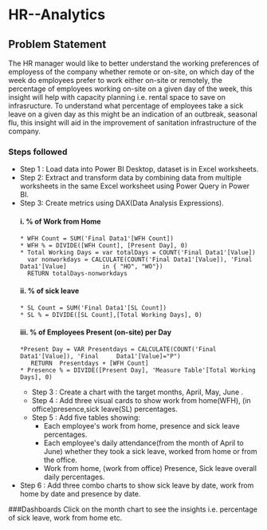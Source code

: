 # HR--Analytics
## Problem Statement
The HR manager would like to better understand the working preferences of employess of the company whether remote or on-site, on which day of the week do employees prefer to work either on-site or remotely, the percentage of employees working on-site on a given day of the week, this insight will help with capacity planning i.e. rental space to save on infrasructure. To understand what percentage of employees take a sick leave on a given day as this might be an indication of an outbreak, seasonal flu, this insight will aid in the improvement of sanitation infrastructure of the company.

### Steps followed 

- Step 1 : Load data into Power BI Desktop, dataset is in Excel worksheets.
- Step 2: Extract and transform data by combining data from multiple worksheets in the same Excel worksheet using Power Query in Power BI.
- Step 3: Create metrics using DAX(Data Analysis Expressions).
   #### i. % of Work from Home          
      * WFH Count = SUM('Final Data1'[WFH Count])
      * WFH % = DIVIDE([WFH Count], [Present Day], 0)
      * Total Working Days = var totalDays = COUNT('Final Data1'[Value])
        var nonworkdays = CALCULATE(COUNT('Final Data1'[Value]), 'Final Data1'[Value]          in { "HO", "WO"})
        RETURN totalDays-nonworkdays
  #### ii. % of sick leave
      * SL Count = SUM('Final Data1'[SL Count])
      * SL % = DIVIDE([SL Count],[Total Working Days], 0)
  #### iii. % of Employees Present (on-site) per Day 
      *Present Day = VAR Presentdays = CALCULATE(COUNT('Final Data1'[Value]), 'Final     Data1'[Value]="P")
         RETURN  Presentdays + [WFH Count]
      * Presence % = DIVIDE([Present Day], 'Measure Table'[Total Working Days], 0)
  - Step 3 : Create a chart with the target months, April, May, June .
  - Step 4 : Add three visual cards to show work from home(WFH), (in office)presence,sick leave(SL) percentages.
  - Step 5 : Add five tables showing:
    * Each employee's work from home, presence and sick leave percentages.
    * Each employee's daily attendance(from the month of April to June) whether they took a sick leave, worked from home or from the office.
    * Work from home, (work from office) Presence, Sick leave overall daily percentages. 
- Step 6 : Add three combo charts to show sick leave by date, work from home by date and presence by date.
  
###Dashboards
Click on the month chart to see the insights i.e. percentage of sick leave, work from home etc. 
             
    
